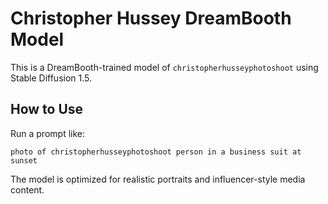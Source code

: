 # Christopher Hussey DreamBooth Model

This is a DreamBooth-trained model of `christopherhusseyphotoshoot` using Stable Diffusion 1.5.

## How to Use

Run a prompt like:

```
photo of christopherhusseyphotoshoot person in a business suit at sunset
```

The model is optimized for realistic portraits and influencer-style media content.
